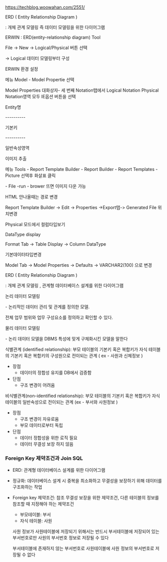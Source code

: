 https://techblog.woowahan.com/2551/



ERD ( Entity Relationship Diagram ) 

: 개체 관계 모델링 즉 데이터 모델링을 위한 다이어그램 



ERWIN : ERD(entity-relationship diagram) Tool





File -> New -> Logical/Physical 버튼 선택 

-> Logical 데이터 모델링부터 구성 



ERWIN 환경 설정 

메뉴 Model - Model Propertie 선택

Model Properties 대화상자- 세 번째 Notation탭에서 Logical Notation Physical Notation영역 모두 IE옵션 버튼을 선택







Entity명

\----------

기본키

\----------

일반속성영역





이미지 추출 

메뉴 Tools - Report Template Builder - Report Builder - Report Templates - Picture 선택후 화살표 클릭

\- File -run - brower 뜨면 이미지 다운 가능



HTML 안나올때는 경로 변경

Report Template Builder -> Edit -> Properties ->Export탭-> Generated File 위치변경





Physical 모드에서 컬럼타입보기

DataType display

Format Tab -> Table Display -> Column DataType 



기본데이터타입변경 

Model Tab -> Model Properties -> Defaults -> VARCHAR2(100) 으로 변경





ERD ( Entity Relationship Diagram ) 

: 개체 관계 모델링 , 관계형 데이터베이스 설계를 위한 다이어그램 



논리 데이터 모델링 

\- 논리적인 데이터 관리 및 관계를 정의한 모델.

전체 업무 범위와 업무 구성요소를 정의하고 확인할 수 있다. 



물리 데이터 모델링 

\- 논리 데이터 모델을 DBMS 특성에 맞게 구체화시킨 모델을 말한다 



식별관계 (identified relationship): 부모 테이블의 기본키 혹은 복합키가 자식 테이블의 기본키 혹은 복합키의 구성원으로 전이되는 관계 ( ex - 사원과 신체정보 ) 

- 장점
  - 데이터의 정합성 유지를 DB에서 검증함
- 단점
  - 구조 변경이 어려움

비식별관계(non-identified relationship): 부모 테이블의 기본키 혹은 복합키가 자식 테이블의 일반속성으로 전이되는 관계 (ex - 부서와 사원정보 ) 

- 장점
  - 구조 변경이 자유로움
  - 부모 데이터로부터 독립
- 단점
  - 데이터 정합성을 위한 로직 필요
  - 데이터 무결성 보장 하지 않음



### Foreign Key 제약조건과 Join SQL

- ERD: 관계형 데이터베이스 설계를 위한 다이어그램

- 정규화: 데이터베이스 설계 시 중복을 최소화하고 무결성을 보장하기 위해 데이터를 구조화하는 작업

- Foreign key 제약조건: 참조 무결성 보장을 위한 제약조건, 다른 테이블의 정보를 참조할 때 지정해야 하는 제약조건

  - 부모테이블: 부서
  - 자식 테이블: 사원

  사원 정보가 사원테이블에 저장되기 위해서는 반드시 부서테이블에 저장되어 있는 부서번호로만 사원의 부서번호 정보로 저장될 수 있다

  부서테이블에 존재하지 않는 부서번호로 사원테이블에 사원 정보의 부서번호로 저장될 수 없다